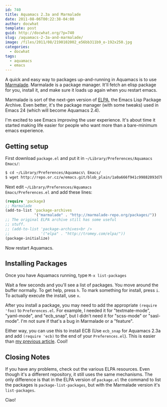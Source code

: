 ```yaml
---
id: 740
title: Aquamacs 2.3a and Marmalade
date: 2011-08-06T00:22:38-04:00
author: docwhat
template: post
guid: http://docwhat.org/?p=740
slug: /aquamacs-2-3a-and-marmalade/
image: /files/2011/08/2190102002_e56bb311b9_o-192x250.jpg
categories:
  - docwhat
tags:
  - aquamacs
  - emacs
---
```

A quick and easy way to packages up-and-running in Aquamacs is to use [Marmalade](http://marmalade-repo.org/).  Marmalade is a package manager.  It'll fetch an elisp package for you, install it, and make sure it loads up again when you restart emacs.

Marmalade is sort of the next-gen version of [ELPA](http://tromey.com/elpa/), the Emacs Lisp Package Archive.  Even better, it's the package manager (with some tweaks) used in Emacs 24 (which will become Aquamacs 2.4).

I'm excited to see Emacs improving the user experience. It's about time it started making life easier for people who want more than a bare-minimum emacs experience.

## Getting setup
First download `package.el` and put it in `~/Library/Preferences/Aquamacs Emacs/`:

``` bash
$ cd ~/Library/Preferences/Aquamacs\ Emacs/
$ wget http://repo.or.cz/w/emacs.git/blob_plain/1a0a666f941c99882093d7bd08ced15033bc3f0c:/lisp/emacs-lisp/package.el
```

Next edit <code>~/Library/Preferences/Aquamacs Emacs/Preferences.el</code> and add these lines:

``` clojure
(require 'package)
;; Marmalade
(add-to-list 'package-archives
             '("marmalade" . "http://marmalade-repo.org/packages/"))
;; The original ELPA archive still has some useful
;; stuff.
;; (add-to-list 'package-archives<br />
;;              '("elpa" . "http://tromey.com/elpa/"))
(package-initialize)
```

Now restart Aquamacs.

## Installing Packages

Once you have Aquamacs running, type `M-x list-packages`

Wait a few seconds and you'll see a list of packages. You move around the buffer normally. To get help, press `h`. To mark something for install, press `i`. To actually execute the install, use `x`.

After you install a package, you may need to add the appropriate `(require 'foo)` to `Preferences.el`.  For example, I needed it for "textmate-mode", "yaml-mode", and "ecb_snap", but I didn't need it for "scss-mode" or "sasl-mode".  I'm not sure if that's a bug in Marmalade or a "feature".

Either way, you can use this to install ECB (Use `ecb_snap` for Aquamacs 2.3a and add `(require 'ecb)` to the end of your `Preferences.el`). This is easier than [my previous article](http://docwhat.org/2010/08/cedet-ecb-for-aquamacs/). Cool!

## Closing Notes

If you have any problems, check out the various ELPA resources.  Even though it's a different repository, it still uses the same mechanisms.  The only difference is that in the ELPA version of `package.el` the command to list the packages is `package-list-packages`, but with the Marmalade version it's `list-packages`.

Ciao!